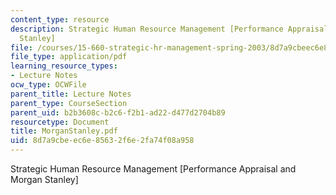 ```yaml
---
content_type: resource
description: Strategic Human Resource Management [Performance Appraisal and Morgan
  Stanley]
file: /courses/15-660-strategic-hr-management-spring-2003/8d7a9cbeec6e85632f6e2fa74f08a958_MorganStanley.pdf
file_type: application/pdf
learning_resource_types:
- Lecture Notes
ocw_type: OCWFile
parent_title: Lecture Notes
parent_type: CourseSection
parent_uid: b2b3608c-b2c6-f2b1-ad22-d477d2704b89
resourcetype: Document
title: MorganStanley.pdf
uid: 8d7a9cbe-ec6e-8563-2f6e-2fa74f08a958
---
```

Strategic Human Resource Management [Performance Appraisal and Morgan Stanley]

